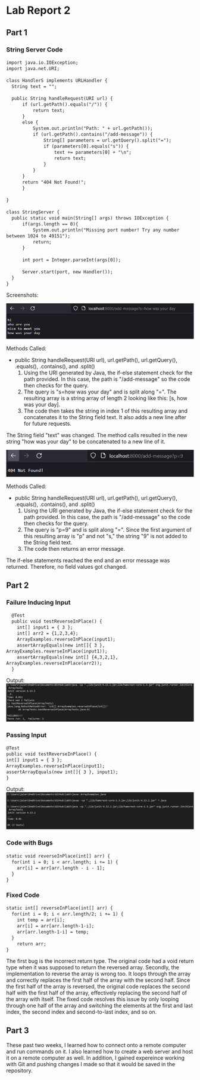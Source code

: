 # Lab Report 2
## Part 1 
### String Server Code
    import java.io.IOException;
    import java.net.URI;

    class HandlerS implements URLHandler {
      String text = "";

      public String handleRequest(URI url) {
          if (url.getPath().equals("/")) {
              return text;
          }
          else {
              System.out.println("Path: " + url.getPath());
              if (url.getPath().contains("/add-message")) {
                  String[] parameters = url.getQuery().split("=");
                  if (parameters[0].equals("s")) {
                      text += parameters[0] + "\n";
                      return text;
                  }
              }
          }
          return "404 Not Found!";
          }

    }

    class StringServer {
      public static void main(String[] args) throws IOException {
          if(args.length == 0){
              System.out.println("Missing port number! Try any number between 1024 to 49151");
              return;
          }

          int port = Integer.parseInt(args[0]);

          Server.start(port, new Handler());
      }
    }
Screenshots:

![firstmessage](pic2.png)

Methods Called:
  - public String handleRequest(URI url), url.getPath(), url.getQuery(), .equals(), .contains(), and .split()
    1. Using the URI generated by Java, the if-else statement check for the path provided. In this case, the path is "/add-message" so the code then checks for the query.
    2. The query is "s=how was your day" and is split along "=". The resulting array is a string array of length 2 looking like this: [s, how was your day].
    3. The code then takes the string in index 1 of this resulting array and concatenates it to the String field text. It also adds a new line after for future  requests.
  
  The String field "text" was changed. The method calls resulted in the new string "how was your day" to be concatenated to a new line of it. 

![secondmessage](pic3.png)

Methods Called:
  - public String handleRequest(URI url), url.getPath(), url.getQuery(), .equals(), .contains(), and .split()
    1. Using the URI generated by Java, the if-else statement check for the path provided. In this case, the path is "/add-message" so the code then checks for the query.
    2. The query is "p=9" and is split along "=". Since the first argument of this resulting array is "p" and not "s," the string "9" is not added to the String field text.
    3. The code then returns an error message.

The if-else statements reached the end and an error message was returned. Therefore, no field values got changed. 
## Part 2
### Failure Inducing Input
      @Test 
      public void testReverseInPlace() {
        int[] input1 = { 3 };
        int[] arr2 = {1,2,3,4};
        ArrayExamples.reverseInPlace(input1);
        assertArrayEquals(new int[]{ 3 }, ArrayExamples.reverseInPlace(input1));
        assertArrayEquals(new int[] {4,3,2,1}, ArrayExamples.reverseInPlace(arr2)); 
      }
   Output: ![failed](fail1.png)
### Passing Input
	@Test 
	public void testReverseInPlace() {
    int[] input1 = { 3 };
    ArrayExamples.reverseInPlace(input1);
    assertArrayEquals(new int[]{ 3 }, input1);
	}
Output: ![passed](pass2.png)
          
### Code with Bugs
    static void reverseInPlace(int[] arr) {
      for(int i = 0; i < arr.length; i += 1) {
        arr[i] = arr[arr.length - i - 1];
      }
    }

### Fixed Code
    static int[] reverseInPlace(int[] arr) {
      for(int i = 0; i < arr.length/2; i += 1) {
        int temp = arr[i];
        arr[i] = arr[arr.length-1-i];
        arr[arr.length-1-i] = temp;
      }
        return arr;
    }
The first bug is the incorrect return type. The original code had a void return type when it was supposed to return the reversed array. Secondly, the implementation to reverse the array is wrong too. It loops through the array and correctly replaces the first half of the array with the second half. Since the first half of the array is reversed, the original code replaces the second half with the first half of the array, effectively replacing the second half of the array with itself. The fixed code resolves this issue by only looping through one half of the array and switching the elements at the first and last index, the second index and second-to-last index, and so on. 
## Part 3
These past two weeks, I learned how to connect onto a remote computer and run commands on it. I also learned how to create a web server and host it on a remote computer as well. In addition, I gained expereince working with Git and pushing changes I made so that it would be saved in the repository. 
